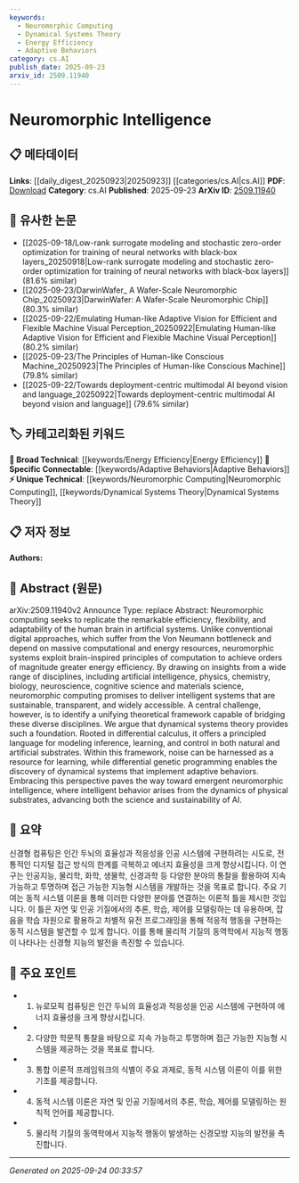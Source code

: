 ```yaml
---
keywords:
  - Neuromorphic Computing
  - Dynamical Systems Theory
  - Energy Efficiency
  - Adaptive Behaviors
category: cs.AI
publish_date: 2025-09-23
arxiv_id: 2509.11940
---
```


<!-- KEYWORD_LINKING_METADATA:
{
  "processed_timestamp": "2025-09-24T00:33:57.485039",
  "vocabulary_version": "1.0",
  "selected_keywords": [
    "Neuromorphic Computing",
    "Dynamical Systems Theory",
    "Energy Efficiency",
    "Adaptive Behaviors"
  ],
  "rejected_keywords": [],
  "similarity_scores": {
    "Neuromorphic Computing": 0.78,
    "Dynamical Systems Theory": 0.75,
    "Energy Efficiency": 0.7,
    "Adaptive Behaviors": 0.77
  },
  "extraction_method": "AI_prompt_based",
  "budget_applied": true,
  "candidates_json": {
    "candidates": [
      {
        "surface": "Neuromorphic Computing",
        "canonical": "Neuromorphic Computing",
        "aliases": [
          "Brain-inspired Computing"
        ],
        "category": "unique_technical",
        "rationale": "Neuromorphic Computing is a distinct approach that integrates principles from multiple disciplines, offering a unique perspective on AI development.",
        "novelty_score": 0.85,
        "connectivity_score": 0.65,
        "specificity_score": 0.9,
        "link_intent_score": 0.78
      },
      {
        "surface": "Dynamical Systems Theory",
        "canonical": "Dynamical Systems Theory",
        "aliases": [
          "Dynamic Systems"
        ],
        "category": "unique_technical",
        "rationale": "This theory provides a foundational framework for modeling complex behaviors in both natural and artificial systems, bridging diverse disciplines.",
        "novelty_score": 0.7,
        "connectivity_score": 0.6,
        "specificity_score": 0.85,
        "link_intent_score": 0.75
      },
      {
        "surface": "Energy Efficiency",
        "canonical": "Energy Efficiency",
        "aliases": [
          "Power Efficiency"
        ],
        "category": "broad_technical",
        "rationale": "Energy Efficiency is a crucial aspect of neuromorphic systems, differentiating them from conventional computing approaches.",
        "novelty_score": 0.5,
        "connectivity_score": 0.8,
        "specificity_score": 0.65,
        "link_intent_score": 0.7
      },
      {
        "surface": "Adaptive Behaviors",
        "canonical": "Adaptive Behaviors",
        "aliases": [
          "Adaptive Systems"
        ],
        "category": "specific_connectable",
        "rationale": "Adaptive Behaviors are central to the functionality of neuromorphic systems, enabling them to learn and evolve in dynamic environments.",
        "novelty_score": 0.65,
        "connectivity_score": 0.75,
        "specificity_score": 0.8,
        "link_intent_score": 0.77
      }
    ],
    "ban_list_suggestions": [
      "Artificial Systems",
      "Sustainable Systems"
    ]
  },
  "decisions": [
    {
      "candidate_surface": "Neuromorphic Computing",
      "resolved_canonical": "Neuromorphic Computing",
      "decision": "linked",
      "scores": {
        "novelty": 0.85,
        "connectivity": 0.65,
        "specificity": 0.9,
        "link_intent": 0.78
      }
    },
    {
      "candidate_surface": "Dynamical Systems Theory",
      "resolved_canonical": "Dynamical Systems Theory",
      "decision": "linked",
      "scores": {
        "novelty": 0.7,
        "connectivity": 0.6,
        "specificity": 0.85,
        "link_intent": 0.75
      }
    },
    {
      "candidate_surface": "Energy Efficiency",
      "resolved_canonical": "Energy Efficiency",
      "decision": "linked",
      "scores": {
        "novelty": 0.5,
        "connectivity": 0.8,
        "specificity": 0.65,
        "link_intent": 0.7
      }
    },
    {
      "candidate_surface": "Adaptive Behaviors",
      "resolved_canonical": "Adaptive Behaviors",
      "decision": "linked",
      "scores": {
        "novelty": 0.65,
        "connectivity": 0.75,
        "specificity": 0.8,
        "link_intent": 0.77
      }
    }
  ]
}
-->

# Neuromorphic Intelligence

## 📋 메타데이터

**Links**: [[daily_digest_20250923|20250923]] [[categories/cs.AI|cs.AI]]
**PDF**: [Download](https://arxiv.org/pdf/2509.11940.pdf)
**Category**: cs.AI
**Published**: 2025-09-23
**ArXiv ID**: [2509.11940](https://arxiv.org/abs/2509.11940)

## 🔗 유사한 논문
- [[2025-09-18/Low-rank surrogate modeling and stochastic zero-order optimization for training of neural networks with black-box layers_20250918|Low-rank surrogate modeling and stochastic zero-order optimization for training of neural networks with black-box layers]] (81.6% similar)
- [[2025-09-23/DarwinWafer_ A Wafer-Scale Neuromorphic Chip_20250923|DarwinWafer: A Wafer-Scale Neuromorphic Chip]] (80.3% similar)
- [[2025-09-22/Emulating Human-like Adaptive Vision for Efficient and Flexible Machine Visual Perception_20250922|Emulating Human-like Adaptive Vision for Efficient and Flexible Machine Visual Perception]] (80.2% similar)
- [[2025-09-23/The Principles of Human-like Conscious Machine_20250923|The Principles of Human-like Conscious Machine]] (79.8% similar)
- [[2025-09-22/Towards deployment-centric multimodal AI beyond vision and language_20250922|Towards deployment-centric multimodal AI beyond vision and language]] (79.6% similar)

## 🏷️ 카테고리화된 키워드
**🧠 Broad Technical**: [[keywords/Energy Efficiency|Energy Efficiency]]
**🔗 Specific Connectable**: [[keywords/Adaptive Behaviors|Adaptive Behaviors]]
**⚡ Unique Technical**: [[keywords/Neuromorphic Computing|Neuromorphic Computing]], [[keywords/Dynamical Systems Theory|Dynamical Systems Theory]]

## 📋 저자 정보

**Authors:** 

## 📄 Abstract (원문)

arXiv:2509.11940v2 Announce Type: replace 
Abstract: Neuromorphic computing seeks to replicate the remarkable efficiency, flexibility, and adaptability of the human brain in artificial systems. Unlike conventional digital approaches, which suffer from the Von Neumann bottleneck and depend on massive computational and energy resources, neuromorphic systems exploit brain-inspired principles of computation to achieve orders of magnitude greater energy efficiency. By drawing on insights from a wide range of disciplines, including artificial intelligence, physics, chemistry, biology, neuroscience, cognitive science and materials science, neuromorphic computing promises to deliver intelligent systems that are sustainable, transparent, and widely accessible. A central challenge, however, is to identify a unifying theoretical framework capable of bridging these diverse disciplines. We argue that dynamical systems theory provides such a foundation. Rooted in differential calculus, it offers a principled language for modeling inference, learning, and control in both natural and artificial substrates. Within this framework, noise can be harnessed as a resource for learning, while differential genetic programming enables the discovery of dynamical systems that implement adaptive behaviors. Embracing this perspective paves the way toward emergent neuromorphic intelligence, where intelligent behavior arises from the dynamics of physical substrates, advancing both the science and sustainability of AI.

## 📝 요약

신경형 컴퓨팅은 인간 두뇌의 효율성과 적응성을 인공 시스템에 구현하려는 시도로, 전통적인 디지털 접근 방식의 한계를 극복하고 에너지 효율성을 크게 향상시킵니다. 이 연구는 인공지능, 물리학, 화학, 생물학, 신경과학 등 다양한 분야의 통찰을 활용하여 지속 가능하고 투명하며 접근 가능한 지능형 시스템을 개발하는 것을 목표로 합니다. 주요 기여는 동적 시스템 이론을 통해 이러한 다양한 분야를 연결하는 이론적 틀을 제시한 것입니다. 이 틀은 자연 및 인공 기질에서의 추론, 학습, 제어를 모델링하는 데 유용하며, 잡음을 학습 자원으로 활용하고 차별적 유전 프로그래밍을 통해 적응적 행동을 구현하는 동적 시스템을 발견할 수 있게 합니다. 이를 통해 물리적 기질의 동역학에서 지능적 행동이 나타나는 신경형 지능의 발전을 촉진할 수 있습니다.

## 🎯 주요 포인트

- 1. 뉴로모픽 컴퓨팅은 인간 두뇌의 효율성과 적응성을 인공 시스템에 구현하여 에너지 효율성을 크게 향상시킵니다.
- 2. 다양한 학문적 통찰을 바탕으로 지속 가능하고 투명하며 접근 가능한 지능형 시스템을 제공하는 것을 목표로 합니다.
- 3. 통합 이론적 프레임워크의 식별이 주요 과제로, 동적 시스템 이론이 이를 위한 기초를 제공합니다.
- 4. 동적 시스템 이론은 자연 및 인공 기질에서의 추론, 학습, 제어를 모델링하는 원칙적 언어를 제공합니다.
- 5. 물리적 기질의 동역학에서 지능적 행동이 발생하는 신경모방 지능의 발전을 촉진합니다.


---

*Generated on 2025-09-24 00:33:57*